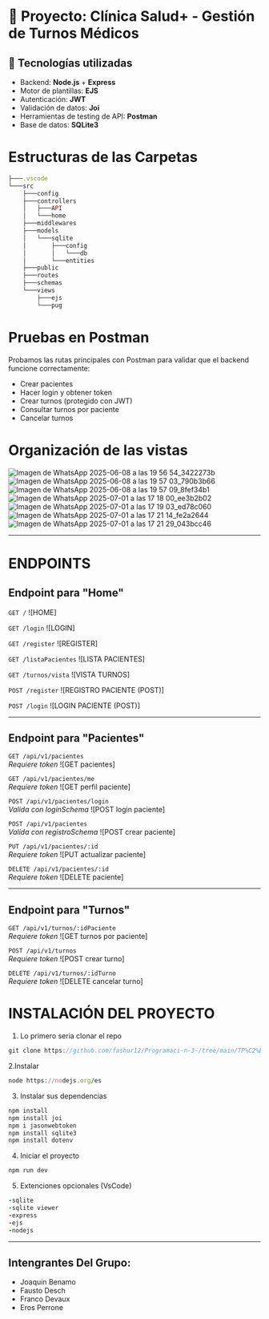 # 🏥 Proyecto: Clínica Salud+ - Gestión de Turnos Médicos

## 🔧 Tecnologías utilizadas

- Backend: **Node.js** + **Express**
- Motor de plantillas: **EJS**
- Autenticación: **JWT**
- Validación de datos: **Joi**
- Herramientas de testing de API: **Postman**
- Base de datos: **SQLite3**

# Estructuras de las Carpetas

```ruby
├───.vscode
└───src
    ├───config
    ├───controllers
    │   ├───API
    │   └───home
    ├───middlewares
    ├───models
    │   └───sqlite
    │       ├───config
    │       │   └───db
    │       └───entities
    ├───public
    ├───routes
    ├───schemas
    └───views
        ├───ejs
        └───pug
```

# Pruebas en Postman
Probamos las rutas principales con Postman para validar que el backend funcione correctamente:

- Crear pacientes
- Hacer login y obtener token
- Crear turnos (protegido con JWT)
- Consultar turnos por paciente
- Cancelar turnos

# Organización de las vistas

![Imagen de WhatsApp 2025-06-08 a las 19 56 54_3422273b](https://github.com/user-attachments/assets/41e87e84-26e0-4e37-a5fc-d13c549135e4)
![Imagen de WhatsApp 2025-06-08 a las 19 57 03_790b3b66](https://github.com/user-attachments/assets/453259f3-c603-45c4-ad0e-a89a3de5d1c8)
![Imagen de WhatsApp 2025-06-08 a las 19 57 09_8fef34b1](https://github.com/user-attachments/assets/8cf5f4cc-e489-4347-9592-d233f26be266)
![Imagen de WhatsApp 2025-07-01 a las 17 18 00_ee3b2b02](https://github.com/user-attachments/assets/33140e51-42e5-48c7-ac6b-15048962ddfd)
![Imagen de WhatsApp 2025-07-01 a las 17 19 03_ed78c060](https://github.com/user-attachments/assets/61f1fbf6-ef22-4831-8c8e-7f699fc458cb)
![Imagen de WhatsApp 2025-07-01 a las 17 21 14_fe2a2644](https://github.com/user-attachments/assets/38d5bf66-d568-41fc-9990-3cc703275cda)
![Imagen de WhatsApp 2025-07-01 a las 17 21 29_043bcc46](https://github.com/user-attachments/assets/41d2f524-2fa0-4496-9ceb-9de29dd3d98e)

----------------------------------
# ENDPOINTS

## Endpoint para **"Home"**

`GET /`
![HOME]

`GET /login`
![LOGIN]

`GET /register`
![REGISTER]

`GET /listaPacientes`
![LISTA PACIENTES]

`GET /turnos/vista`
![VISTA TURNOS]

`POST /register`
![REGISTRO PACIENTE (POST)]

`POST /login`
![LOGIN PACIENTE (POST)]

---

## Endpoint para **"Pacientes"**

`GET /api/v1/pacientes`  
*Requiere token*
![GET pacientes]

`GET /api/v1/pacientes/me`  
*Requiere token*
![GET perfil paciente]

`POST /api/v1/pacientes/login`  
*Valida con loginSchema*
![POST login paciente]

`POST /api/v1/pacientes`  
*Valida con registroSchema*
![POST crear paciente]

`PUT /api/v1/pacientes/:id`  
*Requiere token*
![PUT actualizar paciente]

`DELETE /api/v1/pacientes/:id`  
*Requiere token*
![DELETE paciente]

---

## Endpoint para **"Turnos"**

`GET /api/v1/turnos/:idPaciente`  
*Requiere token*
![GET turnos por paciente]

`POST /api/v1/turnos`  
*Requiere token*
![POST crear turno]

`DELETE /api/v1/turnos/:idTurno`  
*Requiere token*
![DELETE cancelar turno]


# INSTALACIÓN DEL PROYECTO

1. Lo primero seria clonar el repo

```js
git clone https://github.com/fashur12/Programaci-n-3-/tree/main/TP%C2%B03
```

2.Instalar

```ruby
node https://nodejs.org/es
```

3. Instalar sus dependencias

```ruby
npm install
npm install joi
npm i jasonwebtoken
npm install sqlite3
npm install dotenv
```

4. Iniciar el proyecto

```ruby
npm run dev
```

5. Extenciones opcionales (VsCode)

```ruby
-sqlite
-sqlite viewer
-express
-ejs
-nodejs
```
-----------------------------
## Intengrantes Del Grupo:

- Joaquin Benamo
- Fausto Desch
- Franco Devaux
- Eros Perrone

